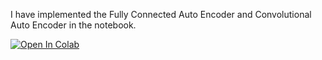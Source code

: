 I have implemented the Fully Connected Auto Encoder and Convolutional Auto Encoder in the notebook.

[![Open In Colab](https://colab.research.google.com/assets/colab-badge.svg)](https://colab.research.google.com/drive/1gmkPbyqdV6f5WdirctAuTcecW7OYCEiB?usp=sharing)
